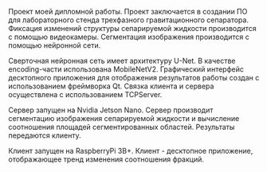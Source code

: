 Проект моей дипломной работы. Проект заключается в создании ПО для лабораторного стенда трехфазного гравитационного сепаратора. Фиксация изменений структуры сепарируемой жидкости производится с помощью видеокамеры. Сегментация изображения производится с помощью нейронной сети.

Сверточная нейронная сеть имеет архитектуру U-Net. В качестве encoding-части использована MobileNetV2.
Графический интерфейс десктопного приложения для отображения результатов работы создан с использованием фреймворка Qt.
Связка клиента и сервера осуществлена с использованием TCPServer.

Сервер запущен на Nvidia Jetson Nano. Сервер производит сегментацию изображения сепарируемой жидкости и вычисление соотношения площадей сегментированных областей. Результаты передаются клиенту.

Клиент запущен на RaspberryPi 3B+. Клиент - десктопное приложение, отображающее тренд изменения соотношения фракций.
